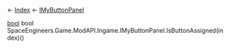 ← [Index](Api-Index) ← [IMyButtonPanel](SpaceEngineers.Game.ModAPI.Ingame.IMyButtonPanel)

[bool](System.Boolean) bool SpaceEngineers.Game.ModAPI.Ingame.IMyButtonPanel.IsButtonAssigned(index)()